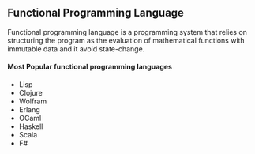## Functional Programming Language

Functional programming language is a programming system that relies on structuring the program as the evaluation of mathematical functions with immutable data and it avoid state-change.

#### Most Popular functional programming languages

* Lisp
* Clojure
* Wolfram
* Erlang
* OCaml
* Haskell
* Scala
* F#